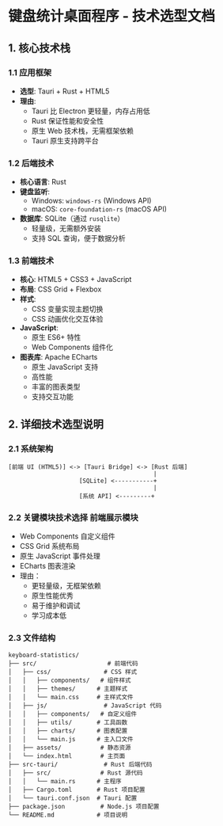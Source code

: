 # 键盘统计桌面程序 - 技术选型文档

## 1. 核心技术栈

### 1.1 应用框架
- **选型**: Tauri + Rust + HTML5
- **理由**:
  - Tauri 比 Electron 更轻量，内存占用低
  - Rust 保证性能和安全性
  - 原生 Web 技术栈，无需框架依赖
  - Tauri 原生支持跨平台

### 1.2 后端技术
- **核心语言**: Rust
- **键盘监听**:
  - Windows: `windows-rs` (Windows API)
  - macOS: `core-foundation-rs` (macOS API)
- **数据库**: SQLite（通过 `rusqlite`）
  - 轻量级，无需额外安装
  - 支持 SQL 查询，便于数据分析

### 1.3 前端技术
- **核心**: HTML5 + CSS3 + JavaScript
- **布局**: CSS Grid + Flexbox
- **样式**: 
  - CSS 变量实现主题切换
  - CSS 动画优化交互体验
- **JavaScript**:
  - 原生 ES6+ 特性
  - Web Components 组件化
- **图表库**: Apache ECharts
  - 原生 JavaScript 支持
  - 高性能
  - 丰富的图表类型
  - 支持交互功能

## 2. 详细技术选型说明

### 2.1 系统架构
```plaintext
[前端 UI (HTML5)] <-> [Tauri Bridge] <-> [Rust 后端]
                                         |
                    [SQLite] <-----------+
                                         |
                    [系统 API] <---------+
```
### 2.2 关键模块技术选择 前端展示模块
- Web Components 自定义组件
- CSS Grid 系统布局
- 原生 JavaScript 事件处理
- ECharts 图表渲染
- 理由：
  - 更轻量级，无框架依赖
  - 原生性能优秀
  - 易于维护和调试
  - 学习成本低

### 2.3 文件结构
```plaintext
keyboard-statistics/
├── src/                    # 前端代码
│   ├── css/               # CSS 样式
│   │   ├── components/   # 组件样式
│   │   ├── themes/      # 主题样式
│   │   └── main.css     # 主样式文件
│   ├── js/                # JavaScript 代码
│   │   ├── components/   # 自定义组件
│   │   ├── utils/       # 工具函数
│   │   ├── charts/      # 图表配置
│   │   └── main.js      # 主入口文件
│   ├── assets/           # 静态资源
│   └── index.html        # 主页面
├── src-tauri/             # Rust 后端代码
│   ├── src/              # Rust 源代码
│   │   └── main.rs      # 主程序
│   ├── Cargo.toml       # Rust 项目配置
│   └── tauri.conf.json  # Tauri 配置
├── package.json          # Node.js 项目配置
└── README.md            # 项目说明
```